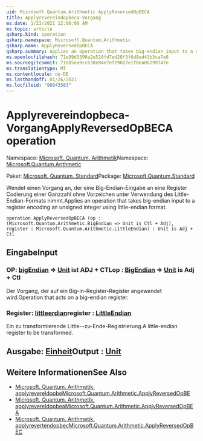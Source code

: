 ```yaml
---
uid: Microsoft.Quantum.Arithmetic.ApplyReversedOpBECA
title: Applyrevereindopbeca-Vorgang
ms.date: 1/23/2021 12:00:00 AM
ms.topic: article
qsharp.kind: operation
qsharp.namespace: Microsoft.Quantum.Arithmetic
qsharp.name: ApplyReversedOpBECA
qsharp.summary: Applies an operation that takes big-endian input to a register encoding an unsigned integer using little-endian format.
ms.openlocfilehash: 71e99d3390a2e510fd7ed28f3f6d8ed43b3ca7e6
ms.sourcegitcommit: 71605ea9cc630e84e7ef29027e1f0ea06299747e
ms.translationtype: MT
ms.contentlocale: de-DE
ms.lasthandoff: 01/26/2021
ms.locfileid: "98843583"
---
```

# <a name="applyreversedopbeca-operation"></a><span data-ttu-id="13fdc-102">Applyrevereindopbeca-Vorgang</span><span class="sxs-lookup"><span data-stu-id="13fdc-102">ApplyReversedOpBECA operation</span></span>

<span data-ttu-id="13fdc-103">Namespace: [Microsoft. Quantum. Arithmetik](xref:Microsoft.Quantum.Arithmetic)</span><span class="sxs-lookup"><span data-stu-id="13fdc-103">Namespace: [Microsoft.Quantum.Arithmetic](xref:Microsoft.Quantum.Arithmetic)</span></span>

<span data-ttu-id="13fdc-104">Paket: [Microsoft. Quantum. Standard](https://nuget.org/packages/Microsoft.Quantum.Standard)</span><span class="sxs-lookup"><span data-stu-id="13fdc-104">Package: [Microsoft.Quantum.Standard](https://nuget.org/packages/Microsoft.Quantum.Standard)</span></span>


<span data-ttu-id="13fdc-105">Wendet einen Vorgang an, der eine Big-Endian-Eingabe an eine Register Codierung einer Ganzzahl ohne Vorzeichen unter Verwendung des Little-Endian-Formats nimmt.</span><span class="sxs-lookup"><span data-stu-id="13fdc-105">Applies an operation that takes big-endian input to a register encoding an unsigned integer using little-endian format.</span></span>

```qsharp
operation ApplyReversedOpBECA (op : (Microsoft.Quantum.Arithmetic.BigEndian => Unit is Ctl + Adj), register : Microsoft.Quantum.Arithmetic.LittleEndian) : Unit is Adj + Ctl
```


## <a name="input"></a><span data-ttu-id="13fdc-106">Eingabe</span><span class="sxs-lookup"><span data-stu-id="13fdc-106">Input</span></span>

### <a name="op--bigendian--unit--is-adj--ctl"></a><span data-ttu-id="13fdc-107">OP: [bigEndian](xref:Microsoft.Quantum.Arithmetic.BigEndian) => [Unit](xref:microsoft.quantum.lang-ref.unit)  ist ADJ + CTL</span><span class="sxs-lookup"><span data-stu-id="13fdc-107">op : [BigEndian](xref:Microsoft.Quantum.Arithmetic.BigEndian) => [Unit](xref:microsoft.quantum.lang-ref.unit)  is Adj + Ctl</span></span>

<span data-ttu-id="13fdc-108">Der Vorgang, der auf ein Big-in-Register-Register angewendet wird.</span><span class="sxs-lookup"><span data-stu-id="13fdc-108">Operation that acts on a big-endian register.</span></span>


### <a name="register--littleendian"></a><span data-ttu-id="13fdc-109">Register: [littleerdian](xref:Microsoft.Quantum.Arithmetic.LittleEndian)</span><span class="sxs-lookup"><span data-stu-id="13fdc-109">register : [LittleEndian](xref:Microsoft.Quantum.Arithmetic.LittleEndian)</span></span>

<span data-ttu-id="13fdc-110">Ein zu transformierende Little--zu-Ende-Registrierung.</span><span class="sxs-lookup"><span data-stu-id="13fdc-110">A little-endian register to be transformed.</span></span>



## <a name="output--unit"></a><span data-ttu-id="13fdc-111">Ausgabe: [Einheit](xref:microsoft.quantum.lang-ref.unit)</span><span class="sxs-lookup"><span data-stu-id="13fdc-111">Output : [Unit](xref:microsoft.quantum.lang-ref.unit)</span></span>



## <a name="see-also"></a><span data-ttu-id="13fdc-112">Weitere Informationen</span><span class="sxs-lookup"><span data-stu-id="13fdc-112">See Also</span></span>

- [<span data-ttu-id="13fdc-113">Microsoft. Quantum. Arithmetik. applyrevereldopbe</span><span class="sxs-lookup"><span data-stu-id="13fdc-113">Microsoft.Quantum.Arithmetic.ApplyReversedOpBE</span></span>](xref:Microsoft.Quantum.Arithmetic.ApplyReversedOpBE)
- [<span data-ttu-id="13fdc-114">Microsoft. Quantum. Arithmetik. applyrevereldopbea</span><span class="sxs-lookup"><span data-stu-id="13fdc-114">Microsoft.Quantum.Arithmetic.ApplyReversedOpBEA</span></span>](xref:Microsoft.Quantum.Arithmetic.ApplyReversedOpBEA)
- [<span data-ttu-id="13fdc-115">Microsoft. Quantum. Arithmetik. applyrevertendopbec</span><span class="sxs-lookup"><span data-stu-id="13fdc-115">Microsoft.Quantum.Arithmetic.ApplyReversedOpBEC</span></span>](xref:Microsoft.Quantum.Arithmetic.ApplyReversedOpBEC)